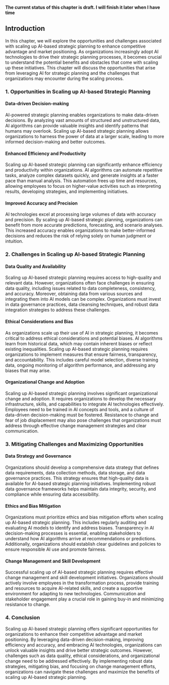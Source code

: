 **The current status of this chapter is draft. I will finish it later when I have time**

Introduction
------------

In this chapter, we will explore the opportunities and challenges associated with scaling up AI-based strategic planning to enhance competitive advantage and market positioning. As organizations increasingly adopt AI technologies to drive their strategic planning processes, it becomes crucial to understand the potential benefits and obstacles that come with scaling up these initiatives. This chapter will discuss the opportunities that arise from leveraging AI for strategic planning and the challenges that organizations may encounter during the scaling process.

### 1. Opportunities in Scaling up AI-based Strategic Planning

#### Data-driven Decision-making

AI-powered strategic planning enables organizations to make data-driven decisions. By analyzing vast amounts of structured and unstructured data, AI algorithms can provide valuable insights and identify patterns that humans may overlook. Scaling up AI-based strategic planning allows organizations to harness the power of data at a larger scale, leading to more informed decision-making and better outcomes.

#### Enhanced Efficiency and Productivity

Scaling up AI-based strategic planning can significantly enhance efficiency and productivity within organizations. AI algorithms can automate repetitive tasks, analyze complex datasets quickly, and generate insights at a faster pace than manual analysis. This automation frees up time and resources, allowing employees to focus on higher-value activities such as interpreting results, developing strategies, and implementing initiatives.

#### Improved Accuracy and Precision

AI technologies excel at processing large volumes of data with accuracy and precision. By scaling up AI-based strategic planning, organizations can benefit from more accurate predictions, forecasting, and scenario analyses. This increased accuracy enables organizations to make better-informed decisions and reduces the risk of relying solely on human judgment or intuition.

### 2. Challenges in Scaling up AI-based Strategic Planning

#### Data Quality and Availability

Scaling up AI-based strategic planning requires access to high-quality and relevant data. However, organizations often face challenges in ensuring data quality, including issues related to data completeness, consistency, and accuracy. Moreover, obtaining data from various sources and integrating them into AI models can be complex. Organizations must invest in data governance practices, data cleansing techniques, and robust data integration strategies to address these challenges.

#### Ethical Considerations and Bias

As organizations scale up their use of AI in strategic planning, it becomes critical to address ethical considerations and potential biases. AI algorithms learn from historical data, which may contain inherent biases or reflect existing inequalities. Scaling up AI-based strategic planning requires organizations to implement measures that ensure fairness, transparency, and accountability. This includes careful model selection, diverse training data, ongoing monitoring of algorithm performance, and addressing any biases that may arise.

#### Organizational Change and Adoption

Scaling up AI-based strategic planning involves significant organizational change and adoption. It requires organizations to develop the necessary infrastructure, skills, and capabilities to integrate AI technologies effectively. Employees need to be trained in AI concepts and tools, and a culture of data-driven decision-making must be fostered. Resistance to change and fear of job displacement may also pose challenges that organizations must address through effective change management strategies and clear communication.

### 3. Mitigating Challenges and Maximizing Opportunities

#### Data Strategy and Governance

Organizations should develop a comprehensive data strategy that defines data requirements, data collection methods, data storage, and data governance practices. This strategy ensures that high-quality data is available for AI-based strategic planning initiatives. Implementing robust data governance frameworks helps maintain data integrity, security, and compliance while ensuring data accessibility.

#### Ethics and Bias Mitigation

Organizations must prioritize ethics and bias mitigation efforts when scaling up AI-based strategic planning. This includes regularly auditing and evaluating AI models to identify and address biases. Transparency in AI decision-making processes is essential, enabling stakeholders to understand how AI algorithms arrive at recommendations or predictions. Additionally, organizations should establish clear guidelines and policies to ensure responsible AI use and promote fairness.

#### Change Management and Skill Development

Successful scaling up of AI-based strategic planning requires effective change management and skill development initiatives. Organizations should actively involve employees in the transformation process, provide training and resources to acquire AI-related skills, and create a supportive environment for adapting to new technologies. Communication and stakeholder engagement play a crucial role in gaining buy-in and minimizing resistance to change.

### 4. Conclusion

Scaling up AI-based strategic planning offers significant opportunities for organizations to enhance their competitive advantage and market positioning. By leveraging data-driven decision-making, improving efficiency and accuracy, and embracing AI technologies, organizations can unlock valuable insights and drive better strategic outcomes. However, challenges such as data quality, ethical considerations, and organizational change need to be addressed effectively. By implementing robust data strategies, mitigating bias, and focusing on change management efforts, organizations can navigate these challenges and maximize the benefits of scaling up AI-based strategic planning.
